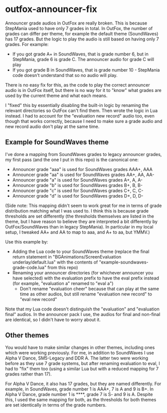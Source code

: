 # outfox-announcer-fix

Announcer grade audios in OutFox are really broken. This is because StepMania used to have only 7 grades in total. In OutFox, the number of grades can differ per theme, for example the default theme (SoundWaves) has 17 grades. But the logic to play the audio is still based on having only 7 grades. For example:

- If you got grade A+ in SoundWaves, that is grade number 6, but in StepMania, grade 6 is grade C. The announcer audio for grade C will play
- If you got grade B in SoundWaves, that is grade number 10 - StepMania code doesn't understand that so no audio will play.

There is no easy fix for this, as the code to play the correct announcer audio is in OutFox itself, but there is no way for it to "know" what grades are used by the current theme and what each means.

I "fixed" this by essentially disabling the built-in logic by renaming the relevant directories so OutFox can't find them. Then wrote the logic in Lua instead. I had to account for the "evaluation new record" audio too, even though that works correctly, because I need to make sure a grade audio and new record audio don't play at the same time.

## Example for SoundWaves theme

I've done a mapping from SoundWaves grades to legacy announcer grades, my first pass (and the one I put in this repo) is the canonical one:

- Announcer grade "aaa" is used for SoundWaves grades AAA+, AAA
- Announcer grade "aa" is used for SoundWaves grades AA+, AA, AA-
- Announcer grade "a" is used for SoundWaves grades A+, A, A-
- Announcer grade "b" is used for SoundWaves grades B+, B, B-
- Announcer grade "c" is used for SoundWaves grades C+, C, C-
- Announcer grade "d" is used for SoundWaves grades D+, D, D-

(Side note: This mapping didn't seem to work great for me in terms of grade distribution matching what I was used to. I think this is because grade thresholds are set differently (the thresholds themselves are listed in the theme, but I have reason to believe they are interpreted a bit differently by OutFox/SoundWaves than in legacy StepMania). In particular in my local setup, I tweaked AA+ and AA to map to aaa, and A+ to aa, but YMMV.)

Use this example by:

- Adding the Lua code to your SoundWaves theme (replace the final return statement in "BGAnimations/ScreenEvaluation underlay/default.lua" with the contents of "example-soundwaves-grade-code.lua" from this repo)
- Renaming your announcer directories (for whichever announcer you have selected) with the evaluation prefix to have the eval prefix instead (for example, "evaluation a" renamed to "eval a")
  - Don't rename "evaluation cheer" because that can play at the same time as other audios, but still rename "evaluation new record" to "eval new record"

Note that my Lua code doesn't distinguish the "evaluation" and "evaluation final" audios. In the announcer pack I use, the audios for final and non-final are identical, so I didn't have to worry about it.

## Other themes

You would have to make similar changes in other themes, including ones which were working previously. For me, in addition to SoundWaves I use Alpha V Dance, SM5-Legacy and DDR A. The latter two were working before as they use 7 grade systems, but after renaming evaluation to eval, I had to "fix" them too (using a similar Lua but with a reduced mapping for 7 grades rather than 17).

For Alpha V Dance, it also has 17 grades, but they are named differently. For example, in SoundWaves, grade number 1 is AAA+, 7 is A and 9 is B+. In Alpha V Dance, grade number 1 is ****, grade 7 is S- and 9 is A. Despite this, I used the same mapping for both, as the thresholds for both themes are set identically in terms of the grade numbers.
